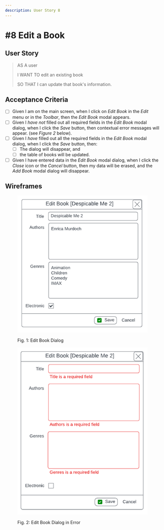```yaml
---
description: User Story 8
---
```


# #8 Edit a Book

## User Story

> AS A user
>
> I WANT TO edit an existing book
>
> SO THAT I can update that book's information.

## Acceptance Criteria

* [ ] Given I am on the main screen, when I click on _Edit Book_ in the _Edit_ menu or in the _Toolbar_, then the _Edit Book_ modal appears.
* [ ] Given I _have not_ filled out all required fields in the _Edit Book_ modal dialog, when I click the _Save_ button, then contextual error messages will appear. (see _Figure 2_ below).
* [ ] Given I _have_ filled out all the required fields in the _Edit Book_ modal dialog, when I click the _Save_ button, then:
  * [ ] The dialog will disappear, and
  * [ ] the table of books will be updated.
* [ ] Given I have entered data in the _Edit Book_ modal dialog, when I click the _Close_ icon or the _Cancel_ button, then my data will be erased, and the _Add Book_ modal dialog will disappear.

## Wireframes

<figure><img src="../../.gitbook/assets/SNHU Library Wireframe - Edit Book Dialog.png" alt=""><figcaption><p>Fig. 1: Edit Book Dialog</p></figcaption></figure>

<figure><img src="../../.gitbook/assets/SNHU Library Wireframe - Edit Book Dialog - Error.png" alt=""><figcaption><p>Fig. 2: Edit Book Dialog in Error</p></figcaption></figure>
